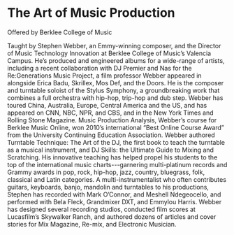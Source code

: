# The Art of Music Production

Offered by Berklee College of Music

Taught by Stephen Webber, an Emmy-winning composer, and the Director of Music Technology Innovation at Berklee College of Music’s Valencia Campus. He’s produced and engineered albums for a wide-range of artists, including a recent collaboration with DJ Premier and Nas for the Re:Generations Music Project, a film professor Webber appeared in alongside Erica Badu, Skrillex, Mos Def, and the Doors. He is the composer and turntable soloist of the Stylus Symphony, a groundbreaking work that combines a full orchestra with hip-hop, trip-hop and dub step. Webber has toured China, Australia, Europe, Central America and the US, and has appeared on CNN, NBC, NPR, and CBS, and in the New York Times and Rolling Stone Magazine. Music Production Analysis, Webber’s course for Berklee Music Online, won 2010’s international “Best Online Course Award” from the University Continuing Education Association. Webber authored Turntable Technique: The Art of the DJ, the first book to teach the turntable as a musical instrument, and DJ Skills: the Ultimate Guide to Mixing and Scratching. His innovative teaching has helped propel his students to the top of the international music charts---garnering multi-platinum records and Grammy awards in pop, rock, hip-hop, jazz, country, bluegrass, folk, classical and Latin categories. A multi-instrumentalist who often contributes guitars, keyboards, banjo, mandolin and turntables to his productions, Stephen has recorded with Mark O’Connor, and Meshell Ndegeocello, and performed with Bela Fleck, Grandmixer DXT, and Emmylou Harris. Webber has designed several recording studios, conducted film scores at Lucasfilm’s Skywalker Ranch, and authored dozens of articles and cover stories for Mix Magazine, Re-mix, and Electronic Musician.

